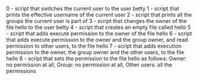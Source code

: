 0 - script that switches the current user to the user betty
1 - script that prints the effective username of the current user
2 - script that prints all the groups the current user is part of
3 - script that changes the owner of the file hello to the user betty
4 - script that creates an empty file called hello
5 -  script that adds execute permission to the owner of the file hello
6 -  script that adds execute permission to the owner and the group owner, and read permission to other users, to the file hello
7 - script that adds execution permission to the owner, the group owner and the other users, to the file hello
8 - script that sets the permission to the file hello as follows: Owner: no permission at all, Group: no permission at all, Other users: all the permissions
